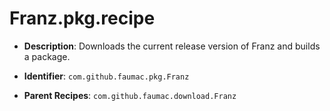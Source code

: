 # Franz.pkg.recipe

- **Description**: Downloads the current release version of Franz and builds a package.

- **Identifier**: `com.github.faumac.pkg.Franz`

- **Parent Recipes**: `com.github.faumac.download.Franz`
